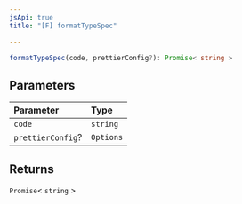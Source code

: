 ```yaml
---
jsApi: true
title: "[F] formatTypeSpec"

---
```

```ts
formatTypeSpec(code, prettierConfig?): Promise< string >
```

## Parameters

| Parameter | Type |
| :------ | :------ |
| `code` | `string` |
| `prettierConfig`? | `Options` |

## Returns

`Promise`< `string` \>
